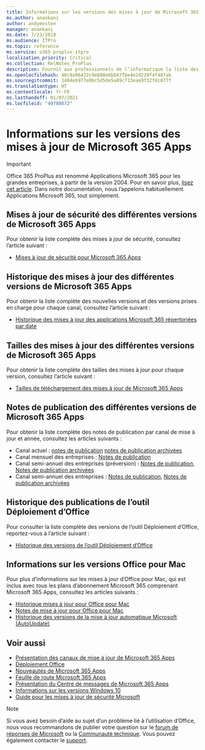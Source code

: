 ```yaml
---
title: Informations sur les versions des mises à jour de Microsoft 365 Apps
ms.author: anankani
author: andymosten
manager: anankani
ms.date: 7/23/2019
ms.audience: ITPro
ms.topic: reference
ms.service: o365-proplus-itpro
localization_priority: Critical
ms.collection: RelNotes_ProPlus
description: Fournit aux professionnels de l’informatique la liste des dernières versions de Microsoft 365 Apps pour les différents canaux de mise à jour ainsi que des liens d’accès aux notes de publication et à l’historique des mises à jour
ms.openlocfilehash: 40c9a96422c9e608e6b847fbe4e2d220f4f407ab
ms.sourcegitcommit: 1404eb977e0bc5d5de5a89c713eae9f32fdc877f
ms.translationtype: HT
ms.contentlocale: fr-FR
ms.lasthandoff: 01/07/2021
ms.locfileid: "49780672"
---
```

# <a name="release-information-for-updates-to-microsoft-365-apps"></a>Informations sur les versions des mises à jour de Microsoft 365 Apps


> [!IMPORTANT]
> Office 365 ProPlus est renommé Applications Microsoft 365 pour les grandes entreprises, à partir de la version 2004. Pour en savoir plus, [lisez cet article](https://go.microsoft.com/fwlink/p/?linkid=2123420). Dans notre documentation, nous l’appelons habituellement Applications Microsoft 365, tout simplement.


## <a name="security-updates-for-microsoft-365-apps-releases"></a>Mises à jour de sécurité des différentes versions de Microsoft 365 Apps

Pour obtenir la liste complète des mises à jour de sécurité, consultez l’article suivant :
 - [Mises à jour de sécurité pour Microsoft 365 Apps](microsoft365-apps-security-updates.md)


## <a name="update-history-for-microsoft-365-apps-releases"></a>Historique des mises à jour des différentes versions de Microsoft 365 Apps

Pour obtenir la liste complète des nouvelles versions et des versions prises en charge pour chaque canal, consultez l’article suivant :

- [Historique des mises à jour des applications Microsoft 365 répertoriées par date](update-history-microsoft365-apps-by-date.md)


 ## <a name="update-sizes-for-microsoft-365-apps-releases"></a>Tailles des mises à jour des différentes versions de Microsoft 365 Apps

Pour obtenir la liste complète des tailles des mises à jour pour chaque version, consultez l’article suivant :
 - [Tailles de téléchargement des mises à jour de Microsoft 365 Apps](download-sizes-microsoft365-apps-updates.md)

## <a name="release-notes-for-microsoft-365-apps-releases"></a>Notes de publication des différentes versions de Microsoft 365 Apps

Pour obtenir la liste complète des notes de publication par canal de mise à jour et année, consultez les articles suivants :
 - Canal actuel : [notes de publication](current-channel.md) [notes de publication archivées](monthly-channel-archived.md)
 - Canal mensuel des entreprises : [Notes de publication](monthly-enterprise-channel.md)
 - Canal semi-annuel des entreprises (préversion) : [Notes de publication](semi-annual-enterprise-channel-preview.md), [Notes de publication archivées](semi-annual-enterprise-channel-preview-archived.md)
 - Canal semi-annuel des entreprises : [Notes de publication](semi-annual-enterprise-channel.md), [Notes de publication archivées](semi-annual-enterprise-channel-archived.md)

 ## <a name="release-history-for-office-deployment-tool"></a>Historique des publications de l’outil Déploiement d’Office
 Pour consulter la liste complète des versions de l’outil Déploiement d’Office, reportez-vous à l’article suivant :
 - [Historique des versions de l’outil Déploiement d’Office](ODT-release-history.md)

## <a name="office-for-mac-release-information"></a>Informations sur les versions Office pour Mac

Pour plus d’informations sur les mises à jour d’Office pour Mac, qui est inclus avec tous les plans d’abonnement Microsoft 365 comprenant Microsoft 365 Apps, consultez les articles suivants :
 - [Historique mises à jour pour Office pour Mac](update-history-office-for-mac.md)
 - [Notes de mise à jour pour Office pour Mac](release-notes-office-for-mac.md)
 - [Historique des versions de la mise à jour automatique Microsoft (AutoUpdate)](release-history-microsoft-autoupdate.md)


## <a name="related-topics"></a>Voir aussi

- [Présentation des canaux de mise à jour de Microsoft 365 Apps](https://docs.microsoft.com/DeployOffice/overview-of-update-channels-for-office-365-proplus)
- [Déploiement Office](https://docs.microsoft.com/deployoffice/)
- [Nouveautés de Microsoft 365 Apps](https://support.office.com/article/95c8d81d-08ba-42c1-914f-bca4603e1426)
- [Feuille de route Microsoft 365 Apps](https://products.office.com/business/office-365-roadmap)
- [Présentation du Centre de messages de Microsoft 365 Apps](https://support.office.com/article/38fb3333-bfcc-4340-a37b-deda509c2093)
- [Informations sur les versions Windows 10](https://aka.ms/windows/releaseinfo)
- [Guide pour les mises à jour de sécurité Microsoft](https://portal.msrc.microsoft.com/)

> [!NOTE]
> Si vous avez besoin d’aide au sujet d’un problème lié à l’utilisation d’Office, nous vous recommandons de publier votre question sur le [forum de réponses de Microsoft](https://answers.microsoft.com/) ou la [Communauté technique](https://techcommunity.microsoft.com/). Vous pouvez également contacter le [support](https://support.microsoft.com/contactus).
